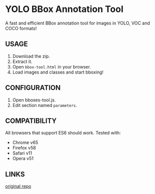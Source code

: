 # YOLO BBox Annotation Tool
A fast and efficient BBox annotation tool for images in YOLO, VOC and COCO formats!

## USAGE
1. Download the zip.
2. Extract it.
3. Open `bbox-tool.html` in your browser.
4. Load images and classes and start bboxing!

## CONFIGURATION
1. Open bboxes-tool.js.
2. Edit section named `parameters`.

## COMPATIBILITY
All browsers that support ES6 should work. Tested with:

* Chrome v65
* Firefox v58
* Safari v11
* Opera v51

## LINKS
[original repo](https://github.com/drainingsun/boobs)
